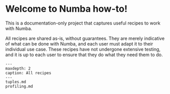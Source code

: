 # Welcome to Numba how-to!

This is a documentation-only project that captures useful recipes to work with 
Numba. 

All recipes are shared as-is, without guarantees. They are merely indicative 
of what can be done with Numba, and each user must adapt it to their individual 
use case. These recipes have not undergone extensive testing, and it is up to 
each user to ensure that they do what they need them to do.

```{toctree}
---
maxdepth: 2
caption: All recipes
---
tuples.md
profiling.md
```